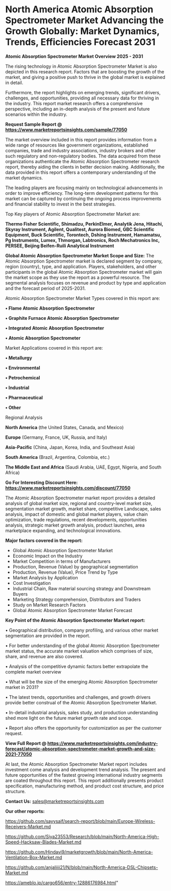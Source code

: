 # North America Atomic Absorption Spectrometer Market Advancing the Growth Globally: Market Dynamics, Trends, Efficiencies Forecast 2031

<Strong> Atomic Absorption Spectrometer Market Overview 2025 - 2031</strong>

The rising technology in Atomic Absorption Spectrometer Market is also depicted in this research report. Factors that are boosting the growth of the market, and giving a positive push to thrive in the global market is explained in detail.

Furthermore, the report highlights on emerging trends, significant drivers, challenges, and opportunities, providing all necessary data for thriving in the industry. This report market research offers a comprehensive perspective, including an in-depth analysis of the present and future scenarios within the industry.

<strong>Request Sample Report @ <a href=https://www.marketreportsinsights.com/sample/77050>https://www.marketreportsinsights.com/sample/77050</a></strong>

The market overview included in this report provides information from a wide range of resources like government organizations, established companies, trade and industry associations, industry brokers and other such regulatory and non-regulatory bodies. The data acquired from these organizations authenticate the Atomic Absorption Spectrometer research report, thereby aiding the clients in better decision making. Additionally, the data provided in this report offers a contemporary understanding of the market dynamics.

The leading players are focusing mainly on technological advancements in order to improve efficiency. The long-term development patterns for this market can be captured by continuing the ongoing process improvements and financial stability to invest in the best strategies.

Top Key players of Atomic Absorption Spectrometer Market are:

<strong>Thermo Fisher Scientific, Shimadzu, PerkinElmer, Analytik Jena, Hitachi, Skyray Instrument, Agilent, Qualitest, Aurora Biomed, GBC Scientific Equipment, Buck Scientific, Torontech, Dshing Instrument, Hamamatsu, Pg Instruments, Lumex, Thmorgan, Labtronics, Roch Mechatronics Inc, PERSEE, Beijing Beifen-Ruili Analytical Instrument</strong>

<strong><b>Global Atomic Absorption Spectrometer Market Scope and Size:</b></strong>
The Atomic Absorption Spectrometer market is declared segment by company, region (country), type, and application. Players, stakeholders, and other participants in the global Atomic Absorption Spectrometer market will gain the market scope as they use the report as a powerful resource. The segmental analysis focuses on revenue and product by type and application and the forecast period of 2025-2031.

Atomic Absorption Spectrometer Market Types covered in this report are:

<strong>• Flame Atomic Absorption Spectrometer

• Graphite Furnace Atomic Absorption Spectrometer

• Integrated Atomic Absorption Spectrometer

• Atomic Absorption Spectrometer</strong>

Market Applications covered in this report are:

<strong>• Metallurgy

• Environmental

• Petrochemical

• Industrial

• Pharmaceutical

• Other</strong> 

Regional Analysis

<strong>North America</strong> (the United States, Canada, and Mexico)

<strong>Europe</strong> (Germany, France, UK, Russia, and Italy)

<strong>Asia-Pacific</strong> (China, Japan, Korea, India, and Southeast Asia)

<strong>South America</strong> (Brazil, Argentina, Colombia, etc.)

<strong>The Middle East and Africa</strong> (Saudi Arabia, UAE, Egypt, Nigeria, and South Africa)

<strong>Go For Interesting Discount Here: <a href=https://www.marketreportsinsights.com/discount/77050>https://www.marketreportsinsights.com/discount/77050</a></strong>

The Atomic Absorption Spectrometer market report provides a detailed analysis of global market size, regional and country-level market size, segmentation market growth, market share, competitive Landscape, sales analysis, impact of domestic and global market players, value chain optimization, trade regulations, recent developments, opportunities analysis, strategic market growth analysis, product launches, area marketplace expanding, and technological innovations.

<strong><b>Major factors covered in the report:</b></strong>
<ul>
  <li>Global Atomic Absorption Spectrometer Market </li>
  <li>Economic Impact on the Industry</li>
  <li>Market Competition in terms of Manufacturers</li>
  <li>Production, Revenue (Value) by geographical segmentation</li>
  <li>Production, Revenue (Value), Price Trend by Type</li>
  <li>Market Analysis by Application</li>
  <li>Cost Investigation</li>
  <li>Industrial Chain, Raw material sourcing strategy and Downstream Buyers</li>
  <li>Marketing Strategy comprehension, Distributors and Traders</li>
  <li>Study on Market Research Factors</li>
  <li>Global Atomic Absorption Spectrometer Market Forecast</li>
</ul>

<strong><b>Key Point of the Atomic Absorption Spectrometer Market report:</b></strong>

• Geographical distribution, company profiling, and various other market segmentation are provided in the report.

• For better understanding of the global Atomic Absorption Spectrometer market status, the accurate market valuation which comprises of size, share, and revenue are also covered.

• Analysis of the competitive dynamic factors better extrapolate the complete market overview

• What will be the size of the emerging Atomic Absorption Spectrometer market in 2031?

• The latest trends, opportunities and challenges, and growth drivers provide better construal of the Atomic Absorption Spectrometer Market.

• In-detail industrial analysis, sales study, and production understanding shed more light on the future market growth rate and scope.

• Report also offers the opportunity for customization as per the customer request.

<strong><b>View Full Report @ <a href=https://www.marketreportsinsights.com/industry-forecast/atomic-absorption-spectrometer-market-growth-and-size-2021-77050>https://www.marketreportsinsights.com/industry-forecast/atomic-absorption-spectrometer-market-growth-and-size-2021-77050</a></b></strong>


At last, the Atomic Absorption Spectrometer Market report includes investment come analysis and development trend analysis. The present and future opportunities of the fastest growing international industry segments are coated throughout this report. This report additionally presents product specification, manufacturing method, and product cost structure, and price structure.

<strong>Contact Us:</strong>
sales@marketreportsinsights.com

<strong>Our other reports:</strong>

<a href=https://github.com/sayysaif/search-report/blob/main/Europe-Wireless-Receivers-Market.md>https://github.com/sayysaif/search-report/blob/main/Europe-Wireless-Receivers-Market.md</a>

<a href=https://github.com/Siya23553/Research/blob/main/North-America-High-Speed-Hacksaw-Blades-Market.md>https://github.com/Siya23553/Research/blob/main/North-America-High-Speed-Hacksaw-Blades-Market.md</a>

<a href=https://github.com/Hindavi9/marketgrowth/blob/main/North-America-Ventilation-Box-Market.md>https://github.com/Hindavi9/marketgrowth/blob/main/North-America-Ventilation-Box-Market.md</a>

<a href=https://github.com/anjaliiii21/N/blob/main/North-America-DSL-Chipsets-Market.md>https://github.com/anjaliiii21/N/blob/main/North-America-DSL-Chipsets-Market.md</a>

<a href=https://ameblo.jp/cargo656/entry-12886176984.html>https://ameblo.jp/cargo656/entry-12886176984.html</a>"
